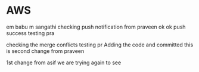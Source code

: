 # AWS
em babu m sangathi
checking push notification from praveen
ok ok
push success
testing pra

checking the merge conflicts
testing pr
Adding the code and committed
this is second change from praveen

1st change from asif
we are trying again to see
